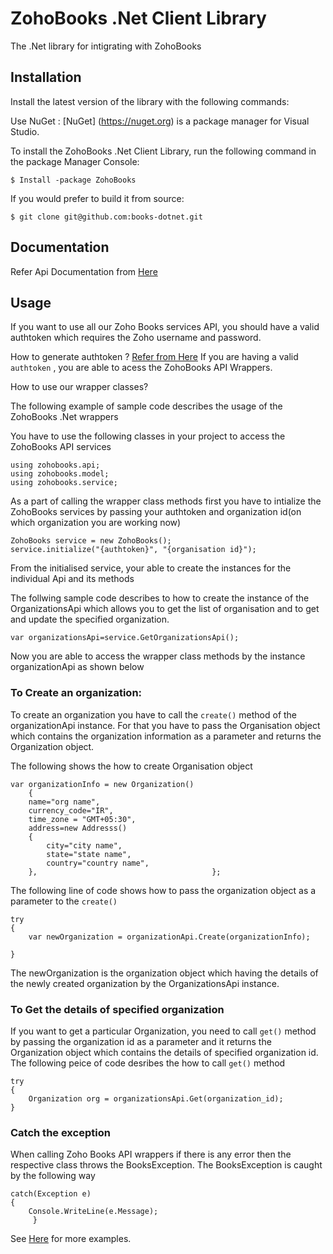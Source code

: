 # ZohoBooks .Net Client Library

The .Net library for intigrating with ZohoBooks

## Installation

Install the latest version of the library with the following commands:

Use NuGet : [NuGet] (https://nuget.org) is a package manager for Visual Studio.

To install the ZohoBooks .Net Client Library, run the following command in the package Manager Console:

	$ Install -package ZohoBooks

If you would prefer to build it from source: 
	
	$ git clone git@github.com:books-dotnet.git

## Documentation
Refer Api Documentation from [Here](https://www.zoho.com/books/api/v3/contacts/)

## Usage 

If you want to use all our Zoho Books services API, you should have a valid authtoken which requires the Zoho username and password.

How to generate authtoken ? [Refer from Here](https://www.zoho.com/books/api/v3/)
If you are having a valid `authtoken` , you are able to acess the ZohoBooks API Wrappers.

How to use our wrapper classes?

The following example of sample code describes the usage of the ZohoBooks .Net wrappers

You have to use the following classes in your project to access the ZohoBooks API services

	using zohobooks.api;
	using zohobooks.model;
	using zohobooks.service;

As a part of calling the wrapper class methods first you have to intialize the ZohoBooks services by passing your authtoken and organization id(on which organization you are working now)

	ZohoBooks service = new ZohoBooks();
	service.initialize("{authtoken}", "{organisation id}");

From the initialised service, your able to create the instances for the individual Api and its methods

The follwing sample code describes to how to create the instance of the OrganizationsApi which allows you to get the list of organisation and to get and update the specified organization.

	var organizationsApi=service.GetOrganizationsApi();

Now you are able to access the wrapper class methods by the instance organizationApi as shown below 

### To Create an organization:

To create an organization you have to call the `create()` method of the organizationApi instance.
For that you have to pass the Organisation object which contains the organization information as a parameter and returns the Organization object.

The following shows the how to create Organisation object

	var organizationInfo = new Organization()
        {
		name="org name",
		currency_code="IR",
		time_zone = "GMT+05:30",
		address=new Addresss()
		{
			city="city name",
			state="state name",
			country="country name",
		},								         };

The following line of code shows how to pass the organization object as a parameter to the `create()`

	try
	{
		var newOrganization = organizationApi.Create(organizationInfo);
	
	}

The newOrganization is the organization object which having the details of the newly created organization by the OrganizationsApi instance.

### To Get the details of specified organization

If you want to get a particular Organization, you need to call `get()` method by passing the organization id as a parameter and it returns the Organization object which contains the details of specified organization id.
The following peice of code desribes the how to call `get()` method 

	try
	{
		Organization org = organizationsApi.Get(organization_id);
	}
		
### Catch the exception

When calling Zoho Books API wrappers if there is any error then the respective class throws the BooksException.
The BooksException is caught by the following way

	catch(Exception e)
	{
		Console.WriteLine(e.Message);
         }


See [Here](../../tree/master/test) for more examples.

